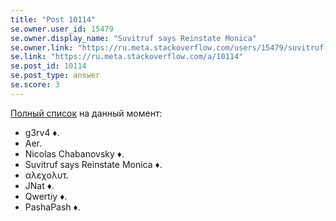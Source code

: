 ```yaml
---
title: "Post 10114"
se.owner.user_id: 15479
se.owner.display_name: "Suvitruf says Reinstate Monica"
se.owner.link: "https://ru.meta.stackoverflow.com/users/15479/suvitruf-says-reinstate-monica"
se.link: "https://ru.meta.stackoverflow.com/a/10114"
se.post_id: 10114
se.post_type: answer
se.score: 3
---
```

<p><a href="https://ru.traducir.win/users" rel="nofollow noreferrer">Полный список</a> на данный момент:</p>

<ul>
<li>g3rv4 ♦.</li>
<li>Aer.</li>
<li>Nicolas Chabanovsky ♦.</li>
<li>Suvitruf says Reinstate Monica ♦.</li>
<li>αλεχολυτ.</li>
<li>JNat ♦.</li>
<li>Qwertiy ♦.</li>
<li>PashaPash ♦.</li>
</ul>
